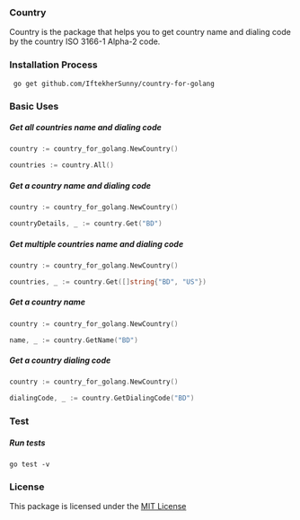 ### Country

Country is the package that helps you to get country name and dialing code by the country ISO 3166-1 Alpha-2 code.

### Installation Process

```
 go get github.com/IftekherSunny/country-for-golang
```

### Basic Uses

##### Get all countries name and dialing code

```go
country := country_for_golang.NewCountry()

countries := country.All()
```

##### Get a country name and dialing code

```go
country := country_for_golang.NewCountry()

countryDetails, _ := country.Get("BD")
```

##### Get multiple countries name and dialing code

```go
country := country_for_golang.NewCountry()

countries, _ := country.Get([]string{"BD", "US"})
```

##### Get a country name

```go
country := country_for_golang.NewCountry()

name, _ := country.GetName("BD")
```

##### Get a country dialing code

```go
country := country_for_golang.NewCountry()

dialingCode, _ := country.GetDialingCode("BD")
```

### Test

##### Run tests

```
go test -v
```

### License
This package is licensed under the [MIT License](https://github.com/iftekhersunny/country-for-golang/blob/master/LICENSE)

